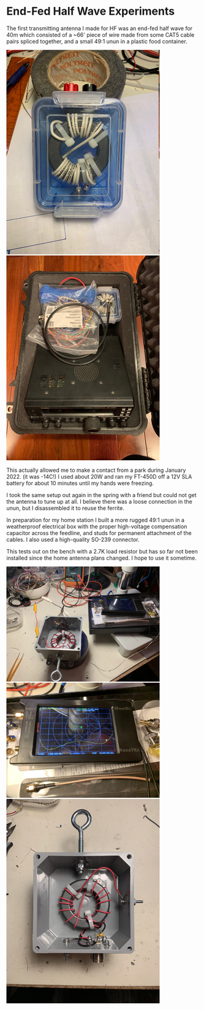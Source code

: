 # End-Fed Half Wave Experiments

The first transmitting antenna I made for HF was an end-fed half wave for 40m
which consisted of a ~66' piece of wire made from some CAT5 cable pairs spliced
together, and a small 49:1 unun in a plastic food container.

<img src="images/2022-01-28-good_unun.jpg" width="400"/>

<img src="images/2022-01-28-portable_hf_station.jpg" width="400"/>

This actually allowed me to make a contact from a park during January 2022.
(it was -14C!) I used about 20W and ran my FT-450D off a 12V SLA battery for
about 10 minutes until my hands were freezing.

I took the same setup out again in the spring with a friend but could not get
the antenna to tune up at all. I believe there was a loose connection in the
unun, but I disassembled it to reuse the ferrite.

In preparation for my home station I built a more rugged 49:1 unun  in a
weatherproof electrical box with the proper high-voltage compensation
capacitor across the feedline, and studs for permanent attachment of the
cables. I also used a high-quality SO-239 connector.

This tests out on the bench with a 2.7K load resistor but has so far not
been installed since the home antenna plans changed. I hope to use it sometime.

<img src="images/2022-06-23-efhw_unun1.jpg" width="400"/>

<img src="images/2022-06-23-efhw_unun2.jpg" width="400"/>

<img src="images/2022-06-23-efhw_unun3.jpg" width="400"/>
